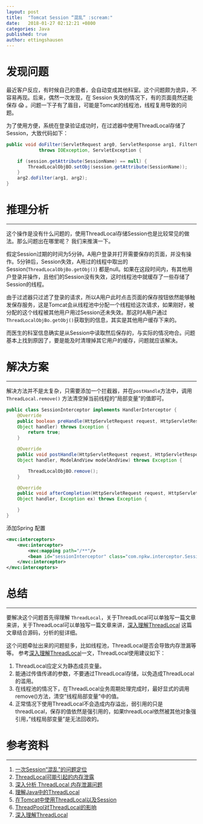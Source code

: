 ```yaml
---
layout: post
title:  "Tomcat Session “混乱” :scream:"
date:   2018-01-27 02:12:21 +0800
categories: Java
published: true
author: ettingshausen
---
```



# 发现问题

最近客户反应，有时候自己的患者，会自动变成其他科室。这个问题颇为诡异，不容易再现。后来，偶然一次发现，在 Session 失效的情况下，有的页面竟然还能保存 :scream: 。问题一下子有了眉目，可能是Tomcat的线程池，线程复用导致的问题。


为了使用方便，系统在登录验证成功时，在过滤器中使用ThreadLocal存储了Session，大致代码如下：

```java
public void doFilter(ServletRequest arg0, ServletResponse arg1, FilterChain arg2)
            throws IOException, ServletException {

    if (session.getAttribute(SessionName) == null) {
        ThreadLocalObjBO.setObj(session.getAttribute(SessionName));
    }
    arg2.doFilter(arg1, arg2);
}
```

# 推理分析
----

这个操作是没有什么问题的，使用ThreadLocal存储Session也是比较常见的做法。那么问题出在哪里呢？ 我们来推演一下。

假定Session过期的时间为5分钟。A用户登录并打开需要保存的页面，并没有操作。5分钟后，Session失效，A用过的线程中取出的Session(`ThreadLocalObjBo.getObj()`) 都是null。如果在这段时间内，有其他用户登录并操作，且他们的Session没有失效，这时线程池中就缓存了一些存储了Session的线程。

由于过滤器只过滤了登录的请求，所以A用户此时点击页面的保存按钮依然能够触发保存服务，这是Tomcat会从线程池中分配一个线程给这次请求，如果刚好，被分配的这个线程被其他用户用过Session还未失效。那这时A用户通过`ThreadLocalObjBo.getObj()`获取到的信息，其实是其他用户缓存下来的。

而医生的科室信息确实是从Session中读取然后保存的，与实际的情况吻合。问题基本上找到原因了，要是能及时清理掉其它用户的缓存，问题就应该解决。

# 解决方案
-----

解决方法并不是太复杂，只需要添加一个拦截器，并在`postHandle`方法中，调用`ThreadLocal.remove()` 方法清空掉当前线程的“局部变量”的值即可。

```java
public class SessionInterceptor implements HandlerInterceptor {
    @Override
    public boolean preHandle(HttpServletRequest request, HttpServletResponse response, 
    Object handler) throws Exception {
        return true;
    }

    @Override
    public void postHandle(HttpServletRequest request, HttpServletResponse response, 
    Object handler, ModelAndView modelAndView) throws Exception {

        ThreadLocalObjBO.remove();
    }

    @Override
    public void afterCompletion(HttpServletRequest request, HttpServletResponse response, 
    Object handler, Exception ex) throws Exception {

    }
}
```
添加Spring 配置

```xml
<mvc:interceptors>
    <mvc:interceptor>
        <mvc:mapping path="/**"/>
        <bean id="sessionInterceptor" class="com.npkw.interceptor.SessionInterceptor"/>
    </mvc:interceptor>
</mvc:interceptors>
```

# 总结
-----

要解决这个问题首先得理解 `ThreadLocal`，关于ThreadLocal可以单独写一篇文章来讲，关于ThreadLocal可以单独写一篇文章来讲，[深入理解ThreadLocal](http://vence.github.io/2016/05/28/threadlocal-info/) 这篇文章结合源码，分析的挺详细。

这个问题牵扯出来的问题挺多，比如线程池，ThreadLocal是否会导致内存泄漏等等。
参考[深入理解ThreadLocal](http://vence.github.io/2016/05/28/threadlocal-info/)一文，ThreadLocal使用建议如下：
>
1. ThreadLocal应定义为静态成员变量。
1. 能通过传值传递的参数，不要通过ThreadLocal存储，以免造成ThreadLocal的滥用。
1. 在线程池的情况下，在ThreadLocal业务周期处理完成时，最好显式的调用remove()方法，清空”线程局部变量”中的值。
1. 正常情况下使用ThreadLocal不会造成内存溢出，弱引用的只是threadLocal，保存的值依然是强引用的，如果threadLocal依然被其他对象强引用，”线程局部变量”是无法回收的。


# 参考资料
---
1. [一次Session“混乱”的问题定位](http://footstone.github.io/2014/05/23/session-problem-solved.html)
1. [ThreadLocal可能引起的内存泄露](http://www.cnblogs.com/onlywujun/p/3524675.html)
1. [深入分析 ThreadLocal 内存泄漏问题](http://blog.xiaohansong.com/2016/08/06/ThreadLocal-memory-leak/)
1. [理解Java中的ThreadLocal](https://droidyue.com/blog/2016/03/13/learning-threadlocal-in-java/)
1. [在Tomcat中使用ThreadLocal以及Session](http://orchidflower.oschina.io/2017/05/04/ThreadLocal-and-Session-in-Tomcat/)
1. [ThreadPool对ThreadLocal的影响](http://mouzt.github.io/2014/09/10/Threadlocal-note/)
1. [深入理解ThreadLocal](http://vence.github.io/2016/05/28/threadlocal-info/)

